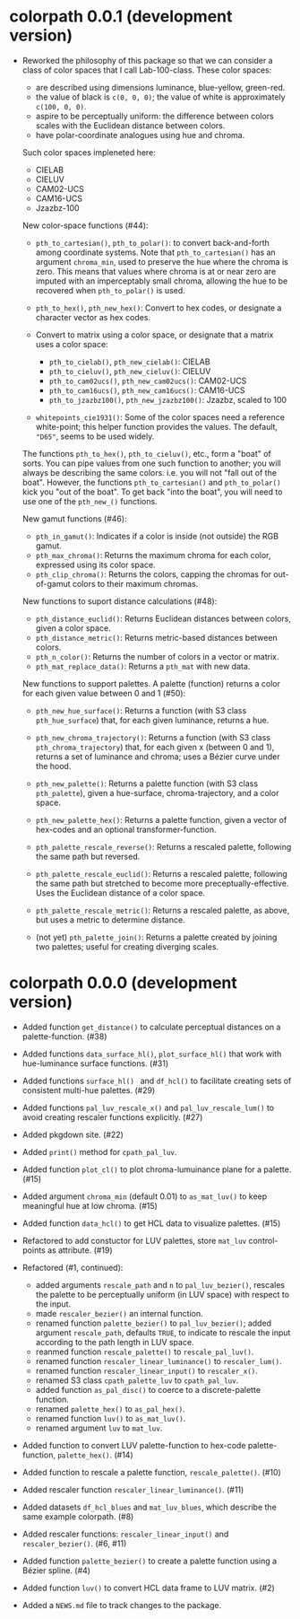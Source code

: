 # colorpath 0.0.1 (development version)

* Reworked the philosophy of this package so that we can consider a class of color spaces that I call Lab-100-class. 
  These color spaces:
  
  - are described using dimensions luminance, blue-yellow, green-red.
  - the value of black is `c(0, 0, 0)`; the value of white is approximately `c(100, 0, 0)`.
  - aspire to be perceptually uniform: the difference between colors scales with the Euclidean distance between colors.
  - have polar-coordinate analogues using hue and chroma.
  
  Such color spaces impleneted here:
  
  - CIELAB
  - CIELUV
  - CAM02-UCS
  - CAM16-UCS
  - Jzazbz-100

  New color-space functions (#44):
  
  - `pth_to_cartesian()`, `pth_to_polar()`: to convert back-and-forth among coordinate systems.
    Note that `pth_to_cartesian()` has an argument `chroma_min`, used to preserve the hue where the chroma is zero.
    This means that values where chroma is at or near zero are imputed with an imperceptably small chroma, allowing the
    hue to be recovered when `pth_to_polar()` is used.
  
  - `pth_to_hex()`, `pth_new_hex()`: Convert to hex codes, or designate a character vector as hex codes.
  
  - Convert to matrix using a color space, or designate that a matrix uses a color space:
  
    - `pth_to_cielab()`, `pth_new_cielab()`: CIELAB
    - `pth_to_cieluv()`, `pth_new_cieluv()`: CIELUV
    - `pth_to_cam02ucs()`, `pth_new_cam02ucs()`: CAM02-UCS
    - `pth_to_cam16ucs()`, `pth_new_cam16ucs()`: CAM16-UCS
    - `pth_to_jzazbz100()`, `pth_new_jzazbz100()`: Jzazbz, scaled to 100

  - `whitepoints_cie1931()`: Some of the color spaces need a reference white-point; this helper function provides the values. 
    The default, `"D65"`, seems to be used widely. 
  
  The functions `pth_to_hex()`, `pth_to_cieluv()`, etc., form a "boat" of sorts. 
  You can pipe values from one such function to another; you will always be describing the same colors. 
  i.e. you will not "fall out of the boat". 
  However, the functions `pth_to_cartesian()` and `pth_to_polar()` kick you "out of the boat".
  To get back "into the boat", you will need to use one of the `pth_new_()` functions.
  
  New gamut functions (#46):
  
  - `pth_in_gamut()`: Indicates if a color is inside (not outside) the RGB gamut.
  - `pth_max_chroma()`: Returns the maximum chroma for each color, expressed using its color space.
  - `pth_clip_chroma()`: Returns the colors, capping the chromas for out-of-gamut colors to their maximum chromas.
  
  New functions to suport distance calculations (#48):
  
  - `pth_distance_euclid()`: Returns Euclidean distances between colors, given a color space. 
  - `pth_distance_metric()`: Returns metric-based distances between colors.
  - `pth_n_color()`: Returns the number of colors in a vector or matrix.
  - `pth_mat_replace_data()`: Returns a `pth_mat` with new data.
  
  New functions to support palettes. A palette (function) returns a color for each given value between 0 and 1 (#50):
  
  - `pth_new_hue_surface()`: Returns a function (with S3 class `pth_hue_surface`) that, for each given luminance, returns a hue.
  - `pth_new_chroma_trajectory()`: Returns a function (with S3 class `pth_chroma_trajectory`) that, for each given x (between 0 and 1), returns a set of luminance and chroma; uses a Bézier curve under the hood.
  
  - `pth_new_palette()`: Returns a palette function (with S3 class `pth_palette`), given a hue-surface, chroma-trajectory, and a color space.
  - `pth_new_palette_hex()`: Returns a palette function, given a vector of hex-codes and an optional transformer-function.
  
  - `pth_palette_rescale_reverse()`: Returns a rescaled palette, following the same path but reversed.   
  - `pth_palette_rescale_euclid()`: Returns a rescaled palette, following the same path but stretched to become more preceptually-effective. 
  Uses the Euclidean distance of a color space.
  - `pth_palette_rescale_metric()`: Returns a rescaled palette, as above, but uses a metric to determine distance.
  
  - (not yet) `pth_palette_join()`: Returns a palette created by joining two palettes; useful for creating diverging scales.
  
# colorpath 0.0.0 (development version)

* Added function `get_distance()` to calculate perceptual distances on a palette-function. (#38)

* Added functions `data_surface_hl()`, `plot_surface_hl()` that work with hue-luminance surface functions. (#31)

* Added functions `surface_hl() ` and `df_hcl()` to facilitate creating sets of consistent multi-hue palettes. (#29)

* Added functions `pal_luv_rescale_x()` and `pal_luv_rescale_lum()` to avoid creating rescaler functions explicitly. (#27)

* Added pkgdown site. (#22)

* Added `print()` method for `cpath_pal_luv`.

* Added function `plot_cl()` to plot chroma-lumuinance plane for a palette. (#15)

* Added argument `chroma_min` (default 0.01) to `as_mat_luv()` to keep meaningful hue at low chroma. (#15)

* Added function `data_hcl()` to get HCL data to visualize palettes. (#15)

* Refactored to add constuctor for LUV palettes, store `mat_luv` control-points as attribute. (#19)

* Refactored (#1, continued):

  - added arguments `rescale_path` and `n` to `pal_luv_bezier()`, rescales the palette to be perceptually uniform (in LUV space) with respect to the input. 
  - made `rescaler_bezier()` an internal function.
  - renamed function `palette_bezier()` to `pal_luv_bezier()`; added argument 
    `rescale_path`, defaults `TRUE`, to indicate to rescale the input according 
    to the path length in LUV space.
  - reanmed function `rescale_palette()` to `rescale_pal_luv()`.
  - renamed function `rescaler_linear_luminance()` to `rescaler_lum()`.
  - renamed function `rescaler_linear_input()` to `rescaler_x()`.
  - renamed S3 class `cpath_palette_luv` to `cpath_pal_luv`.
  - added function `as_pal_disc()` to coerce to a discrete-palette function.
  - renamed `palette_hex()` to `as_pal_hex()`.
  - renamed function `luv()` to `as_mat_luv()`.
  - renamed argument `luv` to `mat_luv`.

* Added function to convert LUV palette-function to hex-code palette-function, `palette_hex()`. (#14)

* Added function to rescale a palette function, `rescale_palette()`. (#10)

* Added rescaler function `rescaler_linear_luminance()`. (#11)

* Added datasets `df_hcl_blues` and `mat_luv_blues`, which describe the same example colorpath. (#8)

* Added rescaler functions: `rescaler_linear_input()` and `rescaler_bezier()`. (#6, #11)

* Added function `palette_bezier()` to create a palette function using a Bézier spline. (#4)

* Added function `luv()` to convert HCL data frame to LUV matrix. (#2)

* Added a `NEWS.md` file to track changes to the package.
